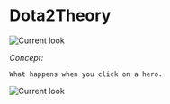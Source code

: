# Dota2Theory

![Current look](http://i.imgur.com/l3xOY5s.png)

*Concept:*

    What happens when you click on a hero.

![Current look](http://i.imgur.com/XuTAs5V.jpg)

